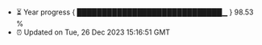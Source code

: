 - ⏳ Year progress { █████████████████████████████▁ } 98.53 %
- ⏰ Updated on Tue, 26 Dec 2023 15:16:51 GMT

